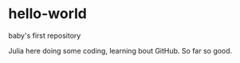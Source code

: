 # hello-world
baby's first repository

Julia here doing some coding, learning bout GitHub. 
So far so good.
